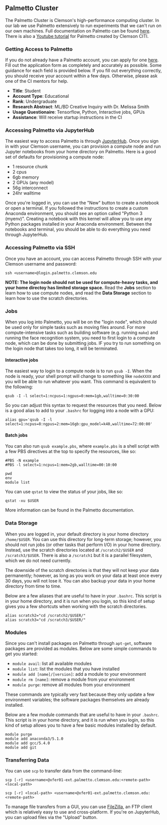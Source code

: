 ## Palmetto Cluster

The Palmetto Cluster is Clemson's high-performance computing cluster. In our lab we use Palmetto extensively to run experiments that we can't run on our own machines. Full documentation on Palmetto can be found [here](https://www.palmetto.clemson.edu/palmetto/). There is also a [Youtube tutorial](https://www.youtube.com/playlist?list=PLagFkXs2Bczaukd90bUWy0E2qub9alZn1) for Palmetto created by Clemson CITI.

### Getting Access to Palmetto

If you do not already have a Palmetto account, you can apply for one [here](https://citi.sites.clemson.edu/new-account/). Fill out the application form as completely and accurately as possible. Some guidance for each field is provided below. If you fill out everything correctly, you should receive your account within a few days. Otherwise, please ask one of the CI mentors for help.

- __Title__: Student
- __Account Type__: Educational
- __Rank__: Undergraduate
- __Research Abstract__: ML/BD Creative Inquiry with Dr. Melissa Smith
- __Usage Questionaire__: Tensorflow, Python, Interactive jobs, GPUs
- __Assistance__: Will receive startup instructions in the CI

### Accessing Palmetto via JupyterHub

The easiest way to access Palmetto is through [JupyterHub](https://www.palmetto.clemson.edu/jupyterhub). Once you sign in with your Clemson username, you can provision a compute node and run Jupyter notebooks from your home directory on Palmetto. Here is a good set of defaults for provisioning a compute node:

- 1 resource chunk
- 2 cpus
- 6gb memory
- 2 GPUs (any model)
- 56g interconnect
- 24hr walltime

Once you're logged in, you can use the "New" button to create a notebook or open a terminal. If you followed the instructions to create a custom Anaconda environment, you should see an option called "Python 3 (myenv)". Creating a notebook with this kernel will allow you to use any Python packages installed in your Anaconda environment. Between the notebooks and terminal, you should be able to do everything you need through JupyterHub.

### Accessing Palmetto via SSH

Once you have an account, you can access Palmetto through SSH with your Clemson username and password:
```
ssh <username>@login.palmetto.clemson.edu
```

__NOTE: The login node should not be used for compute-heavy tasks, and your home directoy has limited storage space.__ Read the __Jobs__ section to learn how to use compute nodes, and read the __Data Storage__ section to learn how to use the scratch directories.

### Jobs

When you log into Palmetto, you will be on the "login node", which should be used only for simple tasks such as moving files around. For more compute-intensive tasks such as building software (e.g. running `make`) and running the face recognition system, you need to first login to a compute node, which can be done by submitting jobs. IF you try to run something on the login node that takes too long, it will be terminated.

#### Interactive jobs

The easiest way to login to a compute node is to run `qsub -I`. When the node is ready, your shell prompt will change to something like `nodeXXXX` and you will be able to run whatever you want. This command is equivalent to the following:
```
qsub -I -l select=1:ncpus=1:ngpus=0:mem=1gb,walltime=0:30:00
```

So you can adjust this syntax to request the resources that you need. Below is a good alias to add to your `.bashrc` for logging into a node with a GPU:
```
alias gpu='qsub -I -l select=1:ncpus=8:ngpus=2:mem=16gb:gpu_model=k40,walltime=72:00:00'
```

#### Batch jobs

You can also run `qsub example.pbs`, where `example.pbs` is a shell script with a few PBS directives at the top to specify the resources, like so:
```
#PBS -N example
#PBS -l select=1:ncpus=1:mem=2gb,walltime=00:10:00

pwd
env
module list
```

You can use `qstat` to view the status of your jobs, like so:
```
qstat -xu $USER
```

More information can be found in the Palmetto documentation.

### Data Storage

When you are logged in, your default directory is your home directory `/home/$USER`. You can use this directory for long-term storage; however, you should not run jobs (or other tasks that perform I/O) in your home directory. Instead, use the scratch directories located at `/scratch2/$USER` and `/scratch3/$USER`. There is also a `/scratch1` but it is a parallel filesystem, which we do not need currently.

The downside of the scratch directories is that they will not keep your data permanently; however, as long as you work on your data at least once every 30 days, you will not lose it. You can also backup your data in your home directory from time to time.

Below are a few aliases that are useful to have in your `.bashrc`. This script is in your home directory, and it is run when you login, so this kind of setup gives you a few shortcuts when working with the scratch directories.
```
alias scratch2="cd /scratch2/$USER/"
alias scratch3="cd /scratch3/$USER/"
```

### Modules

Since you can't install packages on Palmetto through `apt-get`, software packages are provided as modules. Below are some simple commands to get you started:

- `module avail`: list all available modules
- `module list`: list the modules that you have installed
- `module add [name]/[version]`: add a module to your environment
- `module rm [name]`: remove a module from your environment
- `module purge`: remove all modules from your environment

These commands are typically very fast because they only update a few environment variables; the software packages themselves are already installed.

Below are a few module commands that are useful to have in your `.bashrc`. This script is in your home directory, and it is run when you login, so this kind of setup allows you to have a few basic modules installed by default.
```
module purge
module add anaconda3/5.1.0
module add gcc/5.4.0
module add git
```

### Transferring Data

You can use `scp` to transfer data from the command-line:
```
scp [-r] <username>@xfer01-ext.palmetto.clemson.edu:<remote-path> <local-path>

scp [-r] <local-path> <username>@xfer01-ext.palmetto.clemson.edu:<remote-path>
```

To manage file transfers from a GUI, you can use [FileZilla](https://filezilla-project.org/), an FTP client which is relatively easy to use and cross-platform. If you're on JupyterHub, you can upload files via the "Upload" button.
